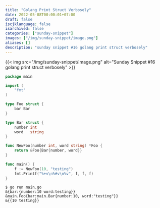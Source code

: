 ```yaml
---
title: "Golang Print Struct Verbosely"
date: 2022-05-08T00:00:01+07:00
draft: false
iscjklanguage: false
isarchived: false
categories: ["sunday-snippet"]
images: ["/img/sunday-snippet/image.png"]
aliases: []
description: "sunday snippet #16 golang print struct verbosely"
---
```


{{< img src="/img/sunday-snippet/image.png" alt="Sunday Snippet #16 golang print struct verbosely" >}}

```go
package main

import (
	"fmt"
)

type Foo struct {
	bar Bar
}

type Bar struct {
	number int
	word   string
}

func NewFoo(number int, word string) *Foo {
	return &Foo{Bar{number, word}}
}

func main() {
	f := NewFoo(10, "testing")
	fmt.Printf("%+v\n%#v\n%v", f, f, f)
}
```

```shell
$ go run main.go
&{bar:{number:10 word:testing}}
&main.Foo{bar:main.Bar{number:10, word:"testing"}}
&{{10 testing}}
```
